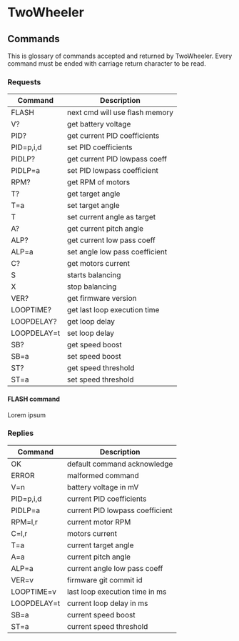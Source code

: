 # TwoWheeler

## Commands

This is glossary of commands accepted and returned by TwoWheeler.
Every command must be ended with carriage return character to be
read.


### Requests

|   Command   |          Description           |
| ----------- | ------------------------------ |
| FLASH       | next cmd will use flash memory |
| V?          | get battery voltage            |
| PID?        | get current PID coefficients   |
| PID=p,i,d   | set PID coefficients           |
| PIDLP?      | get current PID lowpass coeff  |
| PIDLP=a     | set PID lowpass coefficient    |
| RPM?        | get RPM of motors              |
| T?          | get target angle               |
| T=a         | set target angle               |
| T           | set current angle as target    |
| A?          | get current pitch angle        |
| ALP?        | get current low pass coeff     |
| ALP=a       | set angle low pass coefficient |
| C?          | get motors current             |
| S           | starts balancing               |
| X           | stop balancing                 |
| VER?        | get firmware version           |
| LOOPTIME?   | get last loop execution time   |
| LOOPDELAY?  | get loop delay                 |
| LOOPDELAY=t | set loop delay                 |
| SB?         | get speed boost                |
| SB=a        | set speed boost                |
| ST?         | get speed threshold            |
| ST=a        | set speed threshold            |

#### FLASH command

Lorem ipsum

### Replies

|   Command   |          Description           |
| ----------- | ------------------------------ |
| OK          | default command acknowledge    |
| ERROR       | malformed command              |
| V=n         | battery voltage in mV          |
| PID=p,i,d   | current PID coefficients       |
| PIDLP=a     | current PID lowpass coefficient|
| RPM=l,r     | current motor RPM              |
| C=l,r       | motors current                 |
| T=a         | current target angle           |
| A=a         | current pitch angle            |
| ALP=a       | current angle low pass coeff   |
| VER=v       | firmware git commit id         |
| LOOPTIME=v  | last loop execution time in ms |
| LOOPDELAY=t | current loop delay in ms       |
| SB=a        | current speed boost            |
| ST=a        | current speed threshold        |
